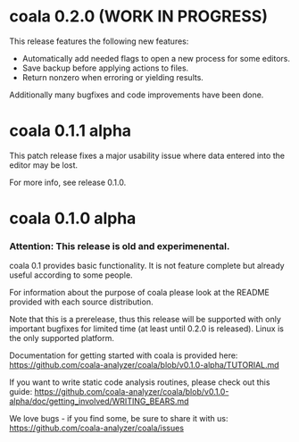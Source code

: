 # coala 0.2.0 (WORK IN PROGRESS)

This release features the following new features:

 * Automatically add needed flags to open a new process for some editors.
 * Save backup before applying actions to files.
 * Return nonzero when erroring or yielding results.

Additionally many bugfixes and code improvements have been done.

# coala 0.1.1 alpha

This patch release fixes a major usability issue where data entered into the
editor may be lost.

For more info, see release 0.1.0.

# coala 0.1.0 alpha

### Attention: This release is old and experimenental.

coala 0.1 provides basic functionality. It is not feature complete but already
useful according to some people.

For information about the purpose of coala please look at the README provided
with each source distribution.

Note that this is a prerelease, thus this release will be supported with only
important bugfixes for limited time (at least until 0.2.0 is released). Linux
is the only supported platform.

Documentation for getting started with coala is provided here:
https://github.com/coala-analyzer/coala/blob/v0.1.0-alpha/TUTORIAL.md

If you want to write static code analysis routines, please check out this guide:
https://github.com/coala-analyzer/coala/blob/v0.1.0-alpha/doc/getting_involved/WRITING_BEARS.md

We love bugs - if you find some, be sure to share it with us:
https://github.com/coala-analyzer/coala/issues
